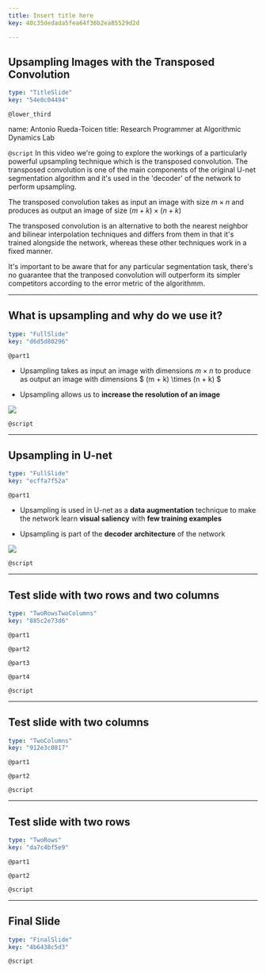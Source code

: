 ```yaml
---
title: Insert title here
key: 40c35dedada5fea64f36b2ea85529d2d

---
```

## Upsampling Images  with the Transposed Convolution

```yaml
type: "TitleSlide"
key: "54e0c04494"
```

`@lower_third`

name: Antonio Rueda-Toicen
title: Research Programmer at Algorithmic Dynamics Lab


`@script`
In this video we're going to explore the workings of a particularly powerful upsampling technique which is the transposed convolution. The transposed convolution is one of the main components of the original U-net segmentation algorithm and it's used in the 'decoder' of the network to perform upsampling.   

The transposed convolution takes as input an image with size $m \times n$ and produces as output an image of size $(m + k) \times (n + k)$   

The transposed convolution is an alternative to both the nearest neighbor and bilinear interpolation techniques and differs from them in that it's trained alongside the network, whereas these other techniques work in a fixed manner.

It's important to be aware that for any particular segmentation task, there's no guarantee that the tranposed convolution will outperform its simpler competitors according to the error metric of the algorithmm.


---
## What is upsampling and why do we use it?

```yaml
type: "FullSlide"
key: "d6d5d80296"
```

`@part1`
+ Upsampling takes as input an image with dimensions $m \times n$ to produce as output an image with dimensions $ (m + k) \times (n + k) $ 

+ Upsampling allows us to **increase the resolution of an image**

![](https://cdn-images-1.medium.com/max/800/1*vPyOJ9-D-s2gzRhraY21YA.png)


`@script`



---
## Upsampling in U-net

```yaml
type: "FullSlide"
key: "ecffa7f52a"
```

`@part1`
+ Upsampling is used in U-net as a **data augmentation** technique to make the network learn **visual saliency** with **few training examples** 

+ Upsampling is part of the **decoder architecture** of the network

![](https://cdn-images-1.medium.com/max/800/1*vPyOJ9-D-s2gzRhraY21YA.png)


`@script`



---
## Test slide with two rows and two columns

```yaml
type: "TwoRowsTwoColumns"
key: "885c2e73d6"
```

`@part1`



`@part2`



`@part3`



`@part4`



`@script`



---
## Test slide with two columns

```yaml
type: "TwoColumns"
key: "912e3c0817"
```

`@part1`



`@part2`



`@script`



---
## Test slide with two rows

```yaml
type: "TwoRows"
key: "da7c4bf5e9"
```

`@part1`



`@part2`



`@script`



---
## Final Slide

```yaml
type: "FinalSlide"
key: "4b6438c5d3"
```

`@script`


